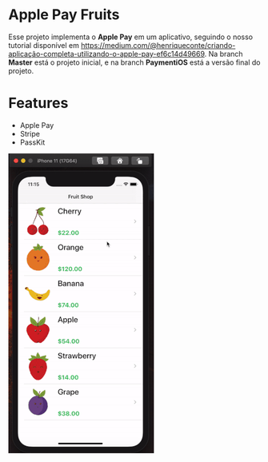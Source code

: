 # Apple Pay Fruits

Esse projeto implementa o **Apple Pay** em um aplicativo, seguindo o nosso tutorial disponível em https://medium.com/@henriqueconte/criando-aplicação-completa-utilizando-o-apple-pay-ef6c14d49669. Na branch **Master** está o projeto inicial, e na branch **PaymentiOS** está a versão final do projeto. 

# Features

* Apple Pay
* Stripe
* PassKit

![](buyGIF.gif)

